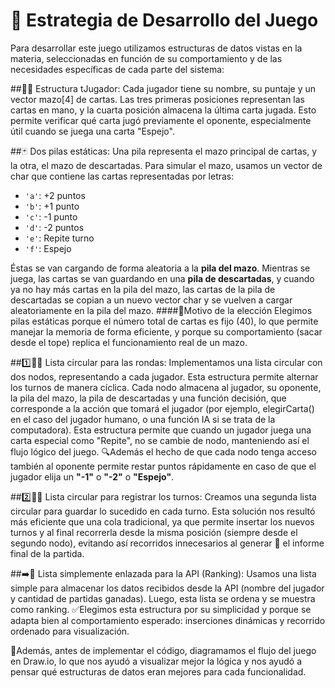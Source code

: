 # 🧠 Estrategia de Desarrollo del Juego
Para desarrollar este juego utilizamos estructuras de datos vistas en la materia, seleccionadas en función de su comportamiento y de las necesidades específicas de cada parte del sistema:

##🧍‍♂️ Estructura tJugador:
Cada jugador tiene su nombre, su puntaje y un vector mazo[4] de cartas. Las tres primeras posiciones representan las cartas en mano, y la cuarta posición almacena la última carta jugada. Esto permite verificar qué carta jugó previamente el oponente, especialmente útil cuando se juega una carta "Espejo".

##🃏 Dos pilas estáticas:
Una pila representa el mazo principal de cartas, y la otra, el mazo de descartadas. Para simular el mazo, usamos un vector de char que contiene las cartas representadas por letras:
- `'a'`: +2 puntos
- `'b'`: +1 punto
- `'c'`: -1 punto
- `'d'`: -2 puntos
- `'e'`: Repite turno
- `'f'`: Espejo

Éstas se van cargando de forma aleatoria a la **pila del mazo**. Mientras se juega, las cartas se van guardando en una **pila de descartadas**, y cuando ya no hay más cartas en la pila del mazo, las cartas de la pila de descartadas se copian a un nuevo vector char y se vuelven a cargar aleatoriamente en la pila del mazo.
####🧩Motivo de la elección
Elegimos pilas estáticas porque el número total de cartas es fijo (40), lo que permite manejar la memoria de forma eficiente, y porque su comportamiento (sacar desde el tope) replica el funcionamiento real de un mazo.


##1️⃣📝🔁 Lista circular para las rondas:
Implementamos una lista circular con dos nodos, representando a cada jugador. Esta estructura permite alternar los turnos de manera cíclica. Cada nodo almacena al jugador, su oponente, la pila del mazo, la pila de descartadas y una función decisión, que corresponde a la acción que tomará el jugador (por ejemplo, elegirCarta() en el caso del jugador humano, o una función IA si se trata de la computadora).
Esta estructura permite que cuando un jugador juega una carta especial como "Repite", no se cambie de nodo, manteniendo así el flujo lógico del juego.
🔍Además el hecho de que cada nodo tenga acceso también al oponente permite restar puntos rápidamente en caso de que el jugador elija un **"-1"** o **"-2"** o **"Espejo"**.

##2️⃣📝🔁 Lista circular para registrar los turnos:
Creamos una segunda lista circular para guardar lo sucedido en cada turno. Esta solución nos resultó más eficiente que una cola tradicional, ya que permite insertar los nuevos turnos y al final recorrerla desde la misma posición (siempre desde el segundo nodo), evitando así recorridos innecesarios al generar 🧾 el informe final de la partida.

##➡️📝 Lista simplemente enlazada para la API (Ranking):
Usamos una lista simple para almacenar los datos recibidos desde la API (nombre del jugador y cantidad de partidas ganadas). Luego, esta lista se ordena y se muestra como ranking.
✅Elegimos esta estructura por su simplicidad y porque se adapta bien al comportamiento esperado: inserciones dinámicas y recorrido ordenado para visualización.

📌Además, antes de implementar el código, diagramamos el flujo del juego en Draw.io, lo que nos ayudó a visualizar mejor la lógica y nos ayudó a pensar qué estructuras de datos eran mejores para cada funcionalidad.
